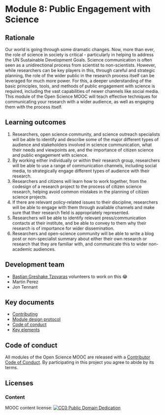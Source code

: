 # Module 8: Public Engagement with Science

## Rationale <a name="Rationale"></a>

Our world is going through some dramatic changes. Now, more than ever, the role of science in society is critical - particularly in helping to address the UN Sustainable Development Goals. Science communication is often seen as a unidirectional process from scientist to non-scientists. However, while researchers can be key players in this, through careful and strategic planning, the role of the wider public in the research process itself can be leveraged for much more power. For this, a deeper understanding of the basic principles, tools, and methods of public engagement with science is required, including the vast capabilities of newer channels like social media. This module of the Open Science MOOC will teach effective techniques for communicating your research with a wider audience, as well as engaging them with the process itself.

## Learning outcomes <a name="Learning outcomes"></a>

1. Researchers, open science community, and science outreach specialists  will be able to identify and describe some of the major different types of audience and stakeholders involved in science communication, what their needs and viewpoints are, and the importance of citizen science and public engagement with science.
1. By working either individually or within their research group, researchers will be able to use a range of communication channels, including social media, to strategically engage different types of audience with their research.
1. Researchers and citizens will learn how to work together, from the codesign of a research project to the process of citizen science research, helping avoid common mistakes in the planning of citizen science projects.
1. If there are relevant policy-related issues to their discipline, researchers will be able to engage with them through available channels and make sure that their research field is appropriately represented.
1. Researchers will be able to identify relevant press/communication contacts at their institute, and be able to convey to them why their research is of importance for wider dissemination.
1. Researchers and open-science community will be able to write a blog post or non-specialist summary about either their own research or research that they are familiar with, and communicate this to wider non-academic audiences.


## Development team
- [Bastian Greshake Tzovaras](https://github.com/gedankenstuecke) volunteers to work on this :joy: 
- Martin Perez
- Jon Tennant

## Key documents <a name="Key documents"></a>

- [Contributing](CONTRIBUTING.md)
- [Module design protocol](https://github.com/OpenScienceMOOC/Module-8-Citizen-Science-and-Science-Communication/tree/master/production_toolkit/MODULE_DESIGN_PROTOCOL.md)
- [Code of conduct](CODE_OF_CONDUCT.md)
- [Key elements](key_elements.md)

## Code of conduct

All modules of the Open Science MOOC are released with a [Contributor Code of Conduct](CODE_OF_CONDUCT.md). By participating in this project you agree to abide by its terms.

## Licenses <a name="Licenses"></a>

### Content 
MOOC content license: [![CC0 Public Domain Dedication](https://img.shields.io/badge/License-CC0%201.0-lightgrey.svg)](https://creativecommons.org/publicdomain/zero/1.0/)
